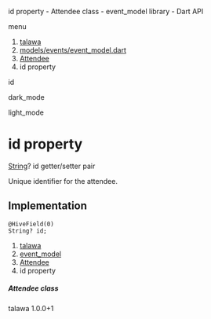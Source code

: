




id property - Attendee class - event\_model library - Dart API







menu

1. [talawa](../../index.html)
2. [models/events/event\_model.dart](../../file-___home_harshil_Desktop_open-source_palisadoes_talawa_lib_models_events_event_model/)
3. [Attendee](../../file-___home_harshil_Desktop_open-source_palisadoes_talawa_lib_models_events_event_model/Attendee-class.html)
4. id property

id


dark\_mode

light\_mode




# id property


[String](https://api.flutter.dev/flutter/dart-core/String-class.html)?
id
getter/setter pair

Unique identifier for the attendee.


## Implementation

```
@HiveField(0)
String? id;
```

 


1. [talawa](../../index.html)
2. [event\_model](../../file-___home_harshil_Desktop_open-source_palisadoes_talawa_lib_models_events_event_model/)
3. [Attendee](../../file-___home_harshil_Desktop_open-source_palisadoes_talawa_lib_models_events_event_model/Attendee-class.html)
4. id property

##### Attendee class





talawa
1.0.0+1






